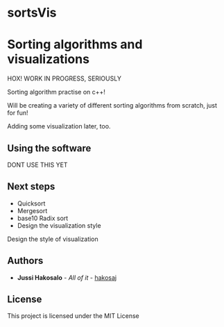 # sortsVis


# Sorting algorithms and visualizations

HOX! WORK IN PROGRESS, SERIOUSLY


Sorting algorithm practise on c++!


Will be creating a variety of different sorting algorithms from scratch, just for fun!

Adding some visualization later, too.


## Using the software

DONT USE THIS YET

## Next steps
  - Quicksort
  - Mergesort
  - base10 Radix sort
  - Design the visualization style


Design the style of visualization

## Authors

* **Jussi Hakosalo** - *All of it* - [hakosaj](https://github.com/hakosaj)

## License

This project is licensed under the MIT License 
